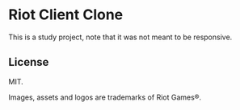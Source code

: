 # Riot Client Clone

This is a study project, note that it was not meant to be responsive.

## License

MIT.

Images, assets and logos are trademarks of Riot Games®.
